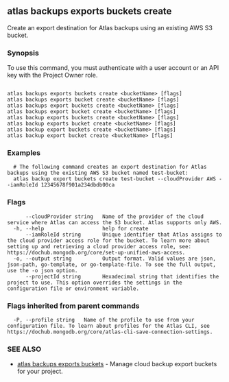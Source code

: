 ## atlas backups exports buckets create

Create an export destination for Atlas backups using an existing AWS S3 bucket.


### Synopsis

To use this command, you must authenticate with a user account or an API key with the Project Owner role.



```

atlas backups exports buckets create <bucketName> [flags]
atlas backups exports bucket create <bucketName> [flags]
atlas backups export buckets create <bucketName> [flags]
atlas backups export bucket create <bucketName> [flags]
atlas backup exports buckets create <bucketName> [flags]
atlas backup exports bucket create <bucketName> [flags]
atlas backup export buckets create <bucketName> [flags]
atlas backup export bucket create <bucketName> [flags]
```

### Examples

```
  # The following command creates an export destination for Atlas backups using the existing AWS S3 bucket named test-bucket:
  atlas backup export buckets create test-bucket --cloudProvider AWS --iamRoleId 12345678f901a234dbdb00ca
```


### Flags

```
      --cloudProvider string   Name of the provider of the cloud service where Atlas can access the S3 bucket. Atlas supports only AWS.
  -h, --help                   help for create
      --iamRoleId string       Unique identifier that Atlas assigns to the cloud provider access role for the bucket. To learn more about setting up and retrieving a cloud provider access role, see: https://dochub.mongodb.org/core/set-up-unified-aws-access.
  -o, --output string          Output format. Valid values are json, json-path, go-template, or go-template-file. To see the full output, use the -o json option.
      --projectId string       Hexadecimal string that identifies the project to use. This option overrides the settings in the configuration file or environment variable.

```


### Flags inherited from parent commands

```
  -P, --profile string   Name of the profile to use from your configuration file. To learn about profiles for the Atlas CLI, see https://dochub.mongodb.org/core/atlas-cli-save-connection-settings.

```

### SEE ALSO


* [atlas backups exports buckets](atlas_backups_exports_buckets.md)	- Manage cloud backup export buckets for your project.



